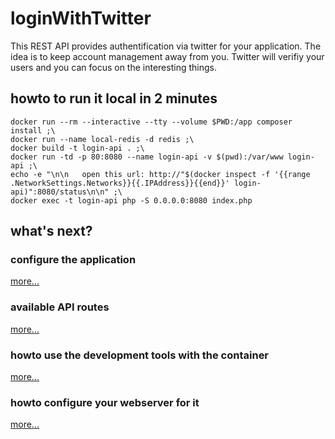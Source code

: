 # loginWithTwitter

This REST API provides authentification via twitter for your application. The idea is to keep account management away from you.
Twitter will verifiy your users and you can focus on the interesting things.

## howto to run it local in 2 minutes

```
docker run --rm --interactive --tty --volume $PWD:/app composer install ;\
docker run --name local-redis -d redis ;\
docker build -t login-api . ;\
docker run -td -p 80:8080 --name login-api -v $(pwd):/var/www login-api ;\
echo -e "\n\n   open this url: http://"$(docker inspect -f '{{range .NetworkSettings.Networks}}{{.IPAddress}}{{end}}' login-api)":8080/status\n\n" ;\
docker exec -t login-api php -S 0.0.0.0:8080 index.php
```

## what's next?

### configure the application

[more...](documentation/config.md)

### available API routes

[more...](documentation/routes.md)

### howto use the development tools with the container

[more...](documentation/tools.md)

### howto configure your webserver for it

[more...](https://www.slimframework.com/docs/start/web-servers.html)
